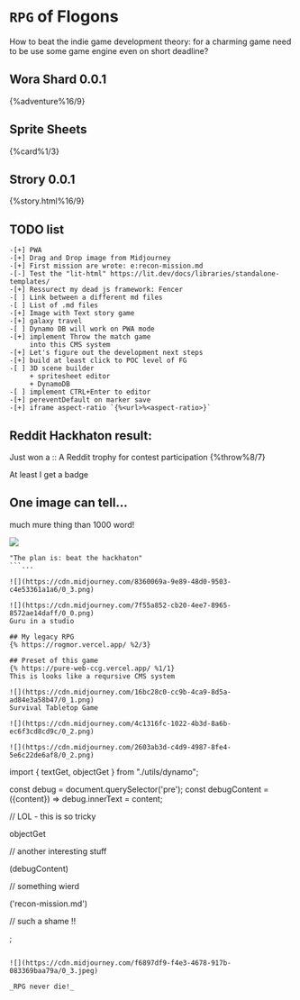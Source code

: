 # `RPG` of Flogons
How to beat the indie game development theory: for a charming game need to be use some game engine even on short deadline?
## Wora Shard 0.0.1
{%adventure%16/9}
## Sprite Sheets
{%card%1/3}
## Strory 0.0.1
{%story.html%16/9}

## TODO list
```
-[+] PWA
-[+] Drag and Drop image from Midjourney
-[+] First mission are wrote: e:recon-mission.md
-[-] Test the "lit-html" https://lit.dev/docs/libraries/standalone-templates/
-[+] Ressurect my dead js framework: Fencer
-[ ] Link between a different md files
-[ ] List of .md files
-[+] Image with Text story game
-[+] galaxy travel
-[ ] Dynamo DB will work on PWA mode
-[+] implement Throw the match game
     into this CMS system
-[+] Let's figure out the development next steps
-[+] build at least click to POC level of FG
-[ ] 3D scene builder
     + spritesheet editor
     + DynamoDB
-[ ] implement CTRL+Enter to editor
-[+] pereventDefault on marker save
-[+] iframe aspect-ratio `{%<url>%<aspect-ratio>}`
```
## Reddit Hackhaton result:
Just won a :: A Reddit trophy for contest participation
{%throw%8/7}

At least I get a badge
![]()

## One image can tell...
much mure thing than 1000 word!

![](https://cdn.midjourney.com/8a2570d2-b7ea-4540-8d35-4051e38b9549/0_0.png)

```
"The plan is: beat the hackhaton"
```...

![](https://cdn.midjourney.com/8360069a-9e89-48d0-9503-c4e53361a1a6/0_3.png)

![](https://cdn.midjourney.com/7f55a852-cb20-4ee7-8965-8572ae14daff/0_0.png)
Guru in a studio

## My legacy RPG
{% https://rogmor.vercel.app/ %2/3}

## Preset of this game
{% https://pure-web-ccg.vercel.app/ %1/1}
This is looks like a reqursive CMS system

![](https://cdn.midjourney.com/16bc28c0-cc9b-4ca9-8d5a-ad84e3a58b47/0_1.png)
Survival Tabletop Game

![](https://cdn.midjourney.com/4c1316fc-1022-4b3d-8a6b-ec6f3cd8cd9c/0_2.png)

![](https://cdn.midjourney.com/2603ab3d-c4d9-4987-8fe4-5e6c22de6af8/0_2.png)

```
import { textGet, objectGet } from "./utils/dynamo";

const debug = document.querySelector('pre');
const debugContent = ({content}) => debug.innerText = content;

// LOL - this is so tricky

objectGet

// another interesting stuff

(debugContent)

// something wierd

('recon-mission.md')

// such a shame !!

;
```

![](https://cdn.midjourney.com/f6897df9-f4e3-4678-917b-083369baa79a/0_3.jpeg)

_RPG never die!_
